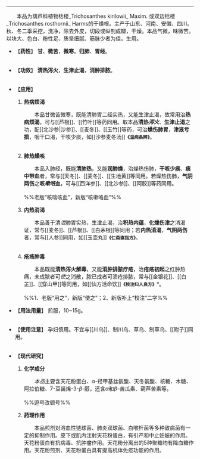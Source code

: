 ---

&emsp;&emsp;本品为葫芦科植物栝楼_Trichosanthes kirilowii_ Maxim. 或双边栝楼_Trichosanthes rosthornii_ Harms的干燥根。主产于山东、河南、安徽、四川。秋、冬二季采挖，洗净，除去外皮，切段或纵剖成瓣，干燥。本品气微，味微苦。以块大、色白、粉性足、质坚细腻、筋脉少者为佳。生用。

- 【**药性**】
	**甘**、**微苦**，**微寒**。**归肺**、**胃经**。<br></br>

- 【**功效**】
	**清热泻火**，**生津止渴**，**消肿排脓**。<br></br>

- 【**应用**】
	1. **热病烦渴**
		
		&emsp;&emsp;本品甘微苦微寒，既能清肺胃二经实热，又能生津止渴，故常用治**热病烦渴**，可与[[芦根]]、[[竹叶]]等药同用。取本品**清热<dfn>泻火**、</dfn>**生津止渴**之功，配[[北沙参|沙参]]、[[麦冬]]、[[玉竹]]等药，可治**燥伤肺胃**，**津液亏损**，咽干口渴，干咳少痰，如[[沙参麦冬汤]]**`《温病条辨》`**。<br></br>
	
	2. **肺热燥咳**
		
		&emsp;&emsp;本品入肺经，既能**清肺热**，又能**润肺燥**，治燥热伤肺，**干咳少痰**、**痰中带血**者，常与[[天冬]]、[[麦冬]]、[[生地黄]]等同用。若燥热伤肺，**气阴两伤**之**咳<dfn>嗽咯</dfn>血**，可与[[西洋参]]、[[北沙参]]、[[阿胶]]等药同用。<br></br>
		%%老版“咳喘咳血”，新版“咳嗽咯血”%%
	
	3. **内热消渴**
		
		&emsp;&emsp;本品善于清<dfn>泄</dfn>肺胃实热，生津止渴，治**积热内蕴**，**化燥伤津**之消渴证，常与[[麦冬]]、[[芦根]]、[[白茅根]]等同用；若**内热消渴**，**气阴两伤**者，常与[[人参]]同用，如[[玉壶丸]]**`《仁斋直指方》`**。<br></br>
	
	4. **疮疡肿毒**
		
		&emsp;&emsp;本品既能**清热泻火解毒**，又能**消肿排脓疗疮**，治**疮疡初起**之红肿热痛，未成脓者可<dfn>使</dfn>之消散，脓已成者可溃疮排脓，常与[[金银花]]、[[白芷]]、[[穿山甲]]等同用，如[[仙方活命饮]]**`《校注妇人良方》`**<dfn>\*</dfn>。<br></br>
		%%1、老版“用之”，新版“使之”；2、新版补上“校注”二字%% 

- 【**用法用量**】
	煎服，10~15g。<br></br>

- 【**使用注意**】
	孕妇慎用。不宜与[[川乌]]、制川乌、草乌、制草乌、[[附子]]同用。<br></br>

- 【**现代研究**】
	1. **化学成分**
		
		&emsp;&emsp;<dfn>本品</dfn>主要含天花粉蛋白<dfn>、</dfn>$α$-羟甲基丝氨酸<dfn>、</dfn>天冬氨酸<dfn>、</dfn>核糖<dfn>、</dfn>木糖<dfn>、</dfn>阿拉伯糖<dfn>、</dfn>$7$-豆甾烯-$3$-$β$-醇，还含$α$和$β$–苦瓜素、葫芦苦素等。<br></br>
		%%逗号改顿号%%
	
	2. **药理作用**
		
		&emsp;&emsp;本品煎剂对溶血性链球菌、肺炎双球菌、白喉杆菌等多种致病菌有一定的抑制作用。皮下或肌内注射天花粉蛋白，有引产和中止妊娠的作用。天花粉蛋白有抗病毒、抗肿瘤作用。天花粉分离出的5种聚糖均有降血糖作用。天花粉煎剂、天花粉蛋白具有提高机体免疫功能的作用。
